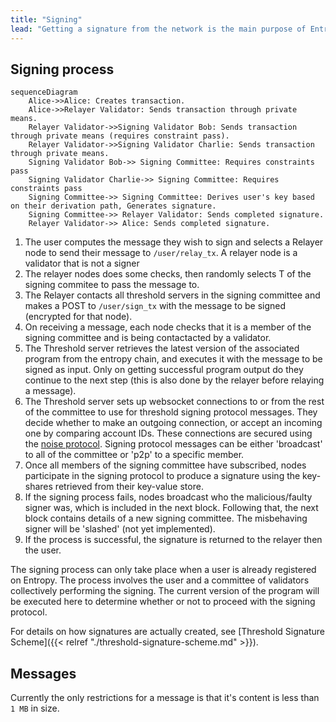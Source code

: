 ```yaml
---
title: "Signing"
lead: "Getting a signature from the network is the main purpose of Entropy. Once you have this signature you can apply it onto whatever cryptographic process you need, like signing a PGP message or submitting an Ethereum transaction. This page covers how signing works."
---
```


## Signing process

```mermaid
sequenceDiagram
    Alice->>Alice: Creates transaction.
    Alice->>Relayer Validator: Sends transaction through private means. 
    Relayer Validator->>Signing Validator Bob: Sends transaction through private means (requires constraint pass). 
    Relayer Validator->>Signing Validator Charlie: Sends transaction through private means.
    Signing Validator Bob->> Signing Committee: Requires constraints pass
    Signing Validator Charlie->> Signing Committee: Requires constraints pass 
    Signing Committee->> Signing Committee: Derives user's key based on their derivation path, Generates signature.
    Signing Committee->> Relayer Validator: Sends completed signature.
    Relayer Validator->> Alice: Sends completed signature.
```

1. The user computes the message they wish to sign and selects a Relayer node to send their message to `/user/relay_tx`. A relayer node is a validator that is not a signer 
1. The relayer nodes does some checks, then randomly selects T of the signing commitee to pass the message to.
1. The Relayer contacts all threshold servers in the signing committee and makes a POST to `/user/sign_tx` with the message to be signed (encrypted for that node). 
1. On receiving a message, each node checks that it is a member of the signing committee and is being contactacted by a validator.
1. The Threshold server retrieves the latest version of the associated program from the entropy chain, and executes it with the message to be signed as input. Only on getting successful program output do they continue to the next step (this is also done by the relayer before relaying a message).
1. The Threshold server sets up websocket connections to or from the rest of the committee to use for threshold signing protocol messages. They decide whether to make an outgoing connection, or accept an incoming one by comparing account IDs. These connections are secured using the [noise protocol](https://noiseprotocol.org/noise.html). Signing protocol messages can be either 'broadcast' to all of the committee or 'p2p' to a specific member.
1. Once all members of the signing committee have subscribed, nodes participate in the signing protocol to produce a signature using the key-shares retrieved from their key-value store.
1. If the signing process fails, nodes broadcast who the malicious/faulty signer was, which is included in the next block. Following that, the next block contains details of a new signing committee. The misbehaving signer will be 'slashed' (not yet implemented).
1. If the process is successful, the signature is returned to the relayer then the user.

The signing process can only take place when a user is already registered on Entropy. The process involves the user and a committee of validators collectively performing the signing. The current version of the program will be executed here to determine whether or not to proceed with the signing protocol.

For details on how signatures are actually created, see [Threshold Signature Scheme]({{< relref "./threshold-signature-scheme.md" >}}).

## Messages

Currently the only restrictions for a message is that it's content is less than `1 MB` in size.
